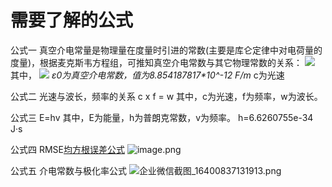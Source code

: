 # 需要了解的公式
公式一
真空介电常量是物理量在度量时引进的常数(主要是库仑定律中对电荷量的度量)，根据麦克斯韦方程组，可推知真空介电常数与其它物理常数的关系：
![](https://cdn.nlark.com/yuque/0/2021/jpeg/25638087/1640829257428-35527a13-a754-4911-8e50-6b7cf8037a25.jpeg#clientId=uf9577f2a-5334-4&crop=0&crop=0&crop=1&crop=1&from=paste&id=u543553da&margin=%5Bobject%20Object%5D&originHeight=46&originWidth=81&originalType=url&ratio=1&rotation=0&showTitle=false&status=done&style=none&taskId=u74694dac-5428-4da7-8b29-c0759647aae&title=)
其中，
![](https://cdn.nlark.com/yuque/0/2021/jpeg/25638087/1640829359762-a9a53ddd-d129-4f1e-9cf4-aa5360f9362e.jpeg#clientId=uf9577f2a-5334-4&crop=0&crop=0&crop=1&crop=1&from=paste&id=u7dc61bac&margin=%5Bobject%20Object%5D&originHeight=21&originWidth=157&originalType=url&ratio=1&rotation=0&showTitle=false&status=done&style=none&taskId=u26d3cfd2-35d4-4cfa-869d-104c1b835b5&title=)
_ε0为真空介电常数，值为8.854187817*10^-12 F/m_
c为光速


公式二
光速与波长，频率的关系
c x f = w
其中，c为光速，f为频率，w为波长。
​

公式三
E=hv
其中，E为能量，h为普朗克常数，v为频率。
h=6.6260755e-34 J·s
​

公式四
RMSE[均方根误差公式](https://baike.baidu.com/item/%E5%9D%87%E6%96%B9%E6%A0%B9%E8%AF%AF%E5%B7%AE/3498959?fromtitle=RMSE&fromid=6536667&fr=aladdin)
![image.png](https://cdn.nlark.com/yuque/0/2021/png/25638087/1640831026088-ac91277b-57d9-465c-b4e5-8cf72d35463b.png#clientId=uf9577f2a-5334-4&crop=0&crop=0&crop=1&crop=1&from=paste&height=91&id=ua30ef77e&margin=%5Bobject%20Object%5D&name=image.png&originHeight=274&originWidth=534&originalType=binary&ratio=1&rotation=0&showTitle=false&size=47239&status=done&style=none&taskId=u178bab28-57db-48f9-aed1-4550a72476f&title=&width=178)
​

公式五
介电常数与极化率公式
![企业微信截图_16400837131913.png](https://cdn.nlark.com/yuque/0/2021/png/25638087/1640831678381-fa15bdd2-2299-49e5-b070-f8b48c847502.png#clientId=uf9577f2a-5334-4&crop=0&crop=0&crop=1&crop=1&from=paste&height=137&id=u0c27af26&margin=%5Bobject%20Object%5D&name=%E4%BC%81%E4%B8%9A%E5%BE%AE%E4%BF%A1%E6%88%AA%E5%9B%BE_16400837131913.png&originHeight=308&originWidth=830&originalType=binary&ratio=1&rotation=0&showTitle=false&size=42058&status=done&style=none&taskId=u5329c961-de2a-4b4e-9a88-77ddb2a7f03&title=&width=368)












​

